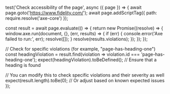 test('Check accessibility of the page', async ({ page }) => {
  await page.goto('https://www.fidelity.com/');
  await page.addScriptTag({ path: require.resolve('axe-core') });

  const result = await page.evaluate(() => {
    return new Promise((resolve) => {
      window.axe.run(document, {}, (err, results) => {
        if (err) {
          console.error('Axe failed to run:', err);
          resolve([]);
        }
        resolve(results.violations);
      });
    });
  });

  // Check for specific violations (for example, "page-has-heading-one")
  const headingViolation = result.find(violation => violation.id === 'page-has-heading-one');
  expect(headingViolation).toBeDefined(); // Ensure that a heading is found

  // You can modify this to check specific violations and their severity as well
  expect(result.length).toBe(0); // Or adjust based on known expected issues
});
